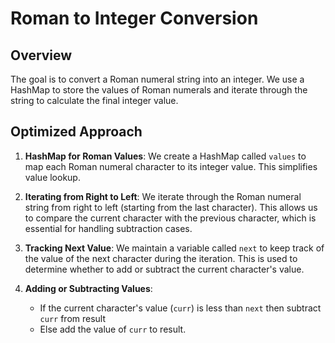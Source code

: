 # Roman to Integer Conversion

## Overview
The goal is to convert a Roman numeral string into an integer. We use a HashMap to store the values of Roman numerals and iterate through the string to calculate the final integer value.

## Optimized Approach
1. **HashMap for Roman Values**: We create a HashMap called `values` to map each Roman numeral character to its integer value. This simplifies value lookup.

2. **Iterating from Right to Left**: We iterate through the Roman numeral string from right to left (starting from the last character). This allows us to compare the current character with the previous character, which is essential for handling subtraction cases.

3. **Tracking Next Value**: We maintain a variable called `next` to keep track of the value of the next character during the iteration. This is used to determine whether to add or subtract the current character's value.

4. **Adding or Subtracting Values**:
   - If the current character's value (`curr`) is less than `next` then subtract `curr` from result
   - Else add the value of `curr` to result.

